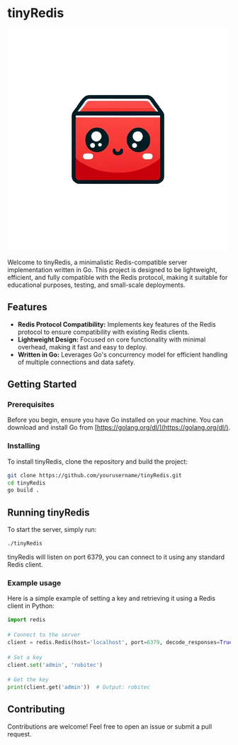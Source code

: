 # tinyRedis
![tinyRedis Logo](logo.png)


Welcome to tinyRedis, a minimalistic Redis-compatible server implementation written in Go. This project is designed to be lightweight, efficient, and fully compatible with the Redis protocol, making it suitable for educational purposes, testing, and small-scale deployments.
## Features

- **Redis Protocol Compatibility:** Implements key features of the Redis protocol to ensure compatibility with existing Redis clients.
- **Lightweight Design:** Focused on core functionality with minimal overhead, making it fast and easy to deploy.
- **Written in Go:** Leverages Go's concurrency model for efficient handling of multiple connections and data safety.

## Getting Started
### Prerequisites
Before you begin, ensure you have Go installed on your machine. You can download and install Go from [https://golang.org/dl/](https://golang.org/dl/).
### Installing
To install tinyRedis, clone the repository and build the project:
```bash
git clone https://github.com/yourusername/tinyRedis.git
cd tinyRedis
go build .
```
## Running tinyRedis
To start the server, simply run:
```bash
./tinyRedis
```
tinyRedis will listen on port 6379, you can connect to it using any standard Redis client.
### Example usage
Here is a simple example of setting a key and retrieving it using a Redis client in Python:
```python
import redis

# Connect to the server
client = redis.Redis(host='localhost', port=6379, decode_responses=True)

# Set a key
client.set('admin', 'robitec')

# Get the key
print(client.get('admin'))  # Output: robitec
```
## Contributing
Contributions are welcome! Feel free to open an issue or submit a pull request.



